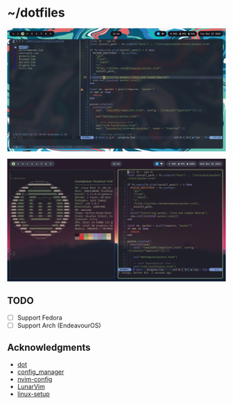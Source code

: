 # ~/dotfiles

![screenshot](./assets/2022-12-27_13-46.png)

![screenshot](./assets/screenshot.png)

## TODO

- [ ] Support Fedora
- [ ] Support Arch (EndeavourOS)

## Acknowledgments

* [dot](https://github.com/folke/dot)
* [config_manager](https://github.com/tjdevries/config_manager)
* [nvim-config](https://github.com/jdhao/nvim-config)
* [LunarVim](https://github.com/LunarVim/LunarVim)
* [linux-setup](https://github.com/khuedoan/linux-setup)
